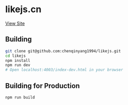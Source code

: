 likejs.cn
=========

[View Site](http://www.likejs.cn)

Building
--------

```bash
git clone git@github.com:chenqinyang1994/likejs.git
cd likejs
npm install
npm run dev
# Open localhost:4003/index-dev.html in your browser
```

Building for Production
--------

```bash
npm run build
```
